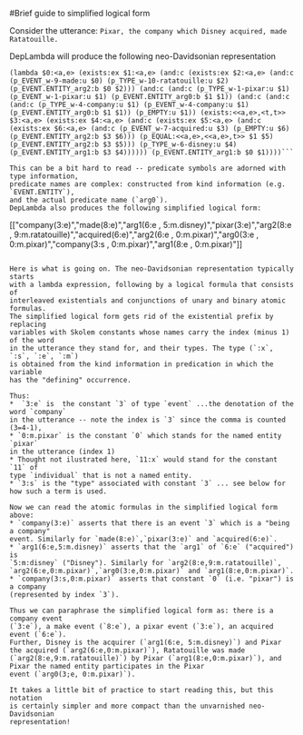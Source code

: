 #Brief guide to simplified logical form

Consider the utterance:
```Pixar, the company which Disney acquired, made Ratatouille.```

DepLambda will produce the following neo-Davidsonian representation
```
(lambda $0:<a,e> (exists:ex $1:<a,e> (and:c (exists:ex $2:<a,e> (and:c (p_EVENT_w-9-made:u $0) (p_TYPE_w-10-ratatouille:u $2) (p_EVENT.ENTITY_arg2:b $0 $2))) (and:c (and:c (p_TYPE_w-1-pixar:u $1) (p_EVENT_w-1-pixar:u $1) (p_EVENT.ENTITY_arg0:b $1 $1)) (and:c (and:c (and:c (p_TYPE_w-4-company:u $1) (p_EVENT_w-4-company:u $1) (p_EVENT.ENTITY_arg0:b $1 $1)) (p_EMPTY:u $1)) (exists:<<a,e>,<t,t>> $3:<a,e> (exists:ex $4:<a,e> (and:c (exists:ex $5:<a,e> (and:c (exists:ex $6:<a,e> (and:c (p_EVENT_w-7-acquired:u $3) (p_EMPTY:u $6) (p_EVENT.ENTITY_arg2:b $3 $6))) (p_EQUAL:<<a,e>,<<a,e>,t>> $1 $5) (p_EVENT.ENTITY_arg2:b $3 $5))) (p_TYPE_w-6-disney:u $4) (p_EVENT.ENTITY_arg1:b $3 $4)))))) (p_EVENT.ENTITY_arg1:b $0 $1))))```

This can be a bit hard to read -- predicate symbols are adorned with type information,
predicate names are complex: constructed from kind information (e.g. `EVENT.ENTITY`),
and the actual predicate name (`arg0`). 
DepLambda also produces the following simplified logical form:
```
[["company(3:e)","made(8:e)","arg1(6:e , 5:m.disney)","pixar(3:e)","arg2(8:e , 9:m.ratatouille)","acquired(6:e)","arg2(6:e , 0:m.pixar)","arg0(3:e , 0:m.pixar)","company(3:s , 0:m.pixar)","arg1(8:e , 0:m.pixar)"]]
```

Here is what is going on. The neo-Davidsonian representation typically starts 
with a lambda expression, following by a logical formula that consists of 
interleaved existentials and conjunctions of unary and binary atomic formulas. 
The simplified logical form gets rid of the existential prefix by replacing 
variables with Skolem constants whose names carry the index (minus 1) of the word
in the utterance they stand for, and their types. The type (`:x`, `:s`, `:e`, `:m`) 
is obtained from the kind information in predication in which the variable
has the "defining" occurrence.

Thus:
*  `3:e` is  the constant `3` of type `event` ...the denotation of the word `company` 
in the utterance -- note the index is `3` since the comma is counted (3=4-1), 
* `0:m.pixar` is the constant `0` which stands for the named entity `pixar` 
in the utterance (index 1)
* Thought not ilustrated here, `11:x` would stand for the constant `11` of 
type `individual` that is not a named entity.
* `3:s` is the "type" associated with constant `3` ... see below for how such a term is used.

Now we can read the atomic formulas in the simplified logical form above:
* `company(3:e)` asserts that there is an event `3` which is a "being a company" 
event. Similarly for `made(8:e)`,`pixar(3:e)` and `acquired(6:e)`.
* `arg1(6:e,5:m.disney)` asserts that the `arg1` of `6:e` ("acquired") is 
`5:m:disney` ("Disney"). Similarly for `arg2(8:e,9:m.ratatouille)`, 
`arg2(6:e,0:m.pixar)`,`arg0(3:e,0:m.pixar)` and `arg1(8:e,0:m.pixar)`.
* `company(3:s,0:m.pixar)` asserts that constant `0` (i.e. "pixar") is a company
(represented by index `3`). 

Thus we can paraphrase the simplified logical form as: there is a company event 
(`3:e`), a make event (`8:e`), a pixar event (`3:e`), an acquired event (`6:e`).
Further, Disney is the acquirer (`arg1(6:e, 5:m.disney)`) and Pixar the acquired (`arg2(6:e,0:m.pixar)`), Ratatouille was made (`arg2(8:e,9:m.ratatouille)`) by Pixar (`arg1(8:e,0:m.pixar)`), and Pixar the named entity participates in the Pixar 
event (`arg0(3;e, 0:m.pixar)`).

It takes a little bit of practice to start reading this, but this notation
is certainly simpler and more compact than the unvarnished neo-Davidsonian 
representation!
